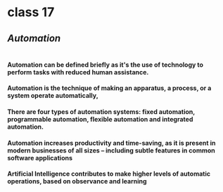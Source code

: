 # class 17
## _Automation_
#
#### Automation can be defined briefly as it's the use of technology to perform tasks with reduced human assistance. 

#### Automation is the technique of making an apparatus, a process, or a system operate automatically,

#### There are four types of automation systems: fixed automation, programmable automation, flexible automation and integrated automation.

#### Automation increases productivity and time-saving, as it is present in modern businesses of all sizes – including subtle features in common software applications

#### Artificial Intelligence contributes to make higher levels of automatic operations, based on observance and learning
